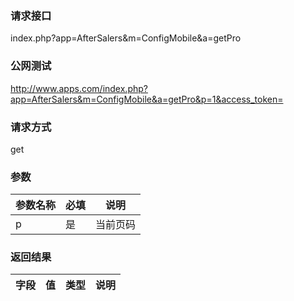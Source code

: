 ### **请求接口**
index.php?app=AfterSalers&m=ConfigMobile&a=getPro



### **公网测试**
http://www.apps.com/index.php?app=AfterSalers&m=ConfigMobile&a=getPro&p=1&access_token=

### **请求方式**
get


### **参数**
| 参数名称  |必填|     说明      |
|------|-----|------|
| p| 是 |   当前页码|

### **返回结果**
|字段        |值          |类型    |说明        |
| ---------  |--------    |-------- |--------  |